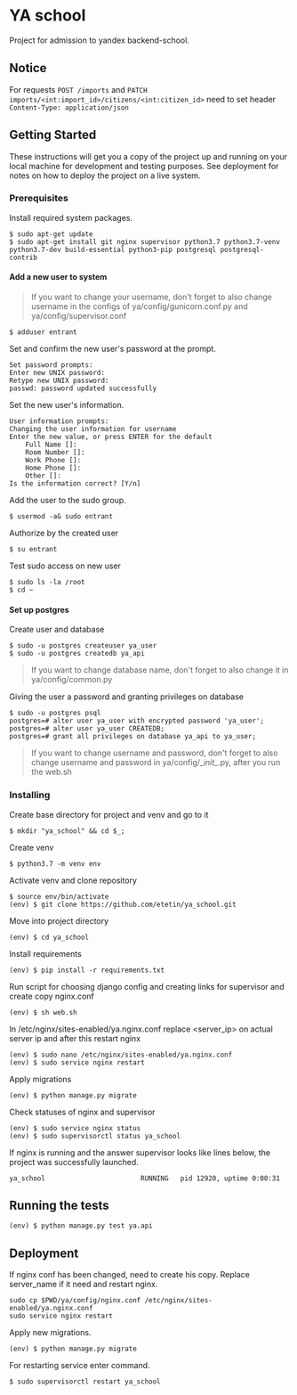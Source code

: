 # YA school

Project for admission to yandex backend-school.

## Notice

For requests `POST /imports` and `PATCH imports/<int:import_id>/citizens/<int:citizen_id>` need to set header `Content-Type: application/json`


## Getting Started

These instructions will get you a copy of the project up and running on your local machine for development and testing purposes. See deployment for notes on how to deploy the project on a live system.

### Prerequisites

Install required system packages.

```
$ sudo apt-get update
$ sudo apt-get install git nginx supervisor python3.7 python3.7-venv python3.7-dev build-essential python3-pip postgresql postgresql-contrib 
```

#### Add a new user to system

> If you want to change your username, don't forget to also change username in the configs of ya/config/gunicorn.conf.py and ya/config/supervisor.conf 


```
$ adduser entrant
```

Set and confirm the new user's password at the prompt. 
```
Set password prompts:
Enter new UNIX password:
Retype new UNIX password:
passwd: password updated successfully
```

Set the new user's information.
```
User information prompts:
Changing the user information for username
Enter the new value, or press ENTER for the default
    Full Name []:
    Room Number []:
    Work Phone []:
    Home Phone []:
    Other []:
Is the information correct? [Y/n]
```

Add the user to the sudo group.
```
$ usermod -aG sudo entrant
```

Authorize by the created user
```
$ su entrant
```

Test sudo access on new user
```
$ sudo ls -la /root
$ cd ~
```


#### Set up postgres
Create user and database
```
$ sudo -u postgres createuser ya_user
$ sudo -u postgres createdb ya_api
```
> If you want to change database name, don't forget to also change it in ya/config/common.py

Giving the user a password and granting privileges on database
```
$ sudo -u postgres psql
postgres=# alter user ya_user with encrypted password 'ya_user';
postgres=# alter user ya_user CREATEDB;
postgres=# grant all privileges on database ya_api to ya_user;
```
> If you want to change username and password, don't forget to also change username and password in ya/config/\__init__.py, after you run the web.sh

### Installing

Create base directory for project and venv and go to it
```
$ mkdir "ya_school" && cd $_;
```

Create venv
```
$ python3.7 -m venv env
```

Activate venv and clone repository
```
$ source env/bin/activate
(env) $ git clone https://github.com/etetin/ya_school.git
```

Move into project directory

```
(env) $ cd ya_school
```

Install requirements
```
(env) $ pip install -r requirements.txt
```

Run script for choosing django config and creating links for supervisor and create copy nginx.conf  
```
(env) $ sh web.sh
```

In /etc/nginx/sites-enabled/ya.nginx.conf replace <server_ip> on actual server ip and after this restart nginx
```
(env) $ sudo nano /etc/nginx/sites-enabled/ya.nginx.conf
(env) $ sudo service nginx restart
```  

Apply migrations
```
(env) $ python manage.py migrate
```

Check statuses of nginx and supervisor
```
(env) $ sudo service nginx status
(env) $ sudo supervisorctl status ya_school
```
If nginx is running and the answer supervisor looks like lines below, the project was successfully launched. 
```
ya_school                        RUNNING   pid 12920, uptime 0:00:31
```


## Running the tests

```
(env) $ python manage.py test ya.api 
```

## Deployment

If nginx conf has been changed, need to create his copy. Replace server_name if it need and restart nginx.
```
sudo cp $PWD/ya/config/nginx.conf /etc/nginx/sites-enabled/ya.nginx.conf
sudo service nginx restart
```

Apply new migrations.
```
(env) $ python manage.py migrate
```

For restarting service enter command.
```
$ sudo supervisorctl restart ya_school
```

